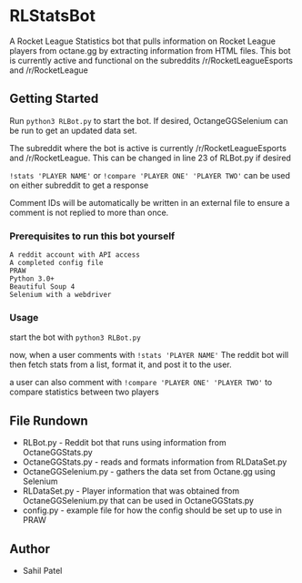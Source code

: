 # RLStatsBot
A Rocket League Statistics bot that pulls information on Rocket League players from octane.gg by extracting information from HTML files. This bot is currently active and functional on the subreddits /r/RocketLeagueEsports and /r/RocketLeague

## Getting Started 
Run ```python3 RLBot.py``` to start the bot. If desired, OctangeGGSelenium can be run to get an updated data set.  

The subreddit where the bot is active is currently /r/RocketLeagueEsports and /r/RocketLeague. This can be changed in line 23 of RLBot.py if desired

```!stats 'PLAYER NAME'``` or  ```!compare 'PLAYER ONE' 'PLAYER TWO'``` can be used on either subreddit to get a response

Comment IDs will be automatically be written in an external file to ensure a comment is not replied to more than once.

### Prerequisites to run this bot yourself
```
A reddit account with API access
A completed config file
PRAW
Python 3.0+
Beautiful Soup 4
Selenium with a webdriver
```
### Usage
start the bot with ```python3 RLBot.py```

now, when a user comments with ```!stats 'PLAYER NAME'``` The reddit bot will then fetch stats from a list, format it, and post it to the user.

a user can also comment with ```!compare 'PLAYER ONE' 'PLAYER TWO'``` to compare statistics between two players

## File Rundown
* RLBot.py - Reddit bot that runs using information from OctaneGGStats.py
* OctaneGGStats.py - reads and formats information from RLDataSet.py	
* OctaneGGSelenium.py	- gathers the data set from Octane.gg using Selenium
* RLDataSet.py - Player information that was obtained from OctaneGGSelenium.py that can be used in OctaneGGStats.py 
* config.py - example file for how the config should be set up to use in PRAW

## Author
* Sahil Patel

